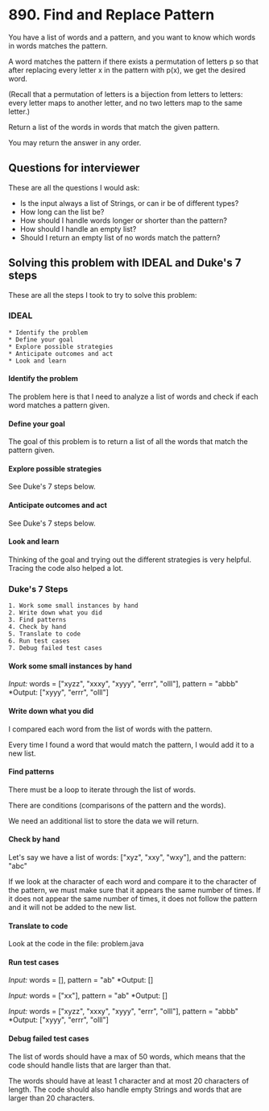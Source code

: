 # 890. Find and Replace Pattern
You have a list of words and a pattern, and you want to know which words in words matches the pattern.

A word matches the pattern if there exists a permutation of letters p so that after replacing every letter x in the pattern with p(x), we get the desired word.

(Recall that a permutation of letters is a bijection from letters to letters: every letter maps to another letter, and no two letters map to the same letter.)

Return a list of the words in words that match the given pattern. 

You may return the answer in any order.

## Questions for interviewer
These are all the questions I would ask:
* Is the input always a list of Strings, or can ir be of different types?
* How long can the list be?
* How should I handle words longer or shorter than the pattern?
* How should I handle an empty list?
* Should I return an empty list of no words match the pattern?

## Solving this problem with IDEAL and Duke's 7 steps
These are all the steps I took to try to solve this problem:

### IDEAL
```
* Identify the problem
* Define your goal
* Explore possible strategies
* Anticipate outcomes and act
* Look and learn
```
#### Identify the problem
The problem here is that I need to analyze a list of words and check if each word matches a pattern given.

#### Define your goal
The goal of this problem is to return a list of all the words that match the pattern given.

#### Explore possible strategies
See Duke's 7 steps below.

#### Anticipate outcomes and act
See Duke's 7 steps below.

#### Look and learn
Thinking of the goal and trying out the different strategies is very helpful. Tracing the code also helped a lot.

### Duke's 7 Steps
```
1. Work some small instances by hand
2. Write down what you did
3. Find patterns
4. Check by hand
5. Translate to code
6. Run test cases
7. Debug failed test cases
```

#### Work some small instances by hand
*Input:* words = ["xyzz", "xxxy", "xyyy", "errr", "olll"], pattern = "abbb"
*Output: ["xyyy", "errr", "olll"]

#### Write down what you did
I compared each word from the list of words with the pattern. 

Every time I found a word that would match the pattern, I would add it to a new list.

#### Find patterns
There must be a loop to iterate through the list of words.

There are conditions (comparisons of the pattern and the words).

We need an additional list to store the data we will return.

#### Check by hand
Let's say we have a list of words: ["xyz", "xxy", "wxy"], and the pattern: "abc"

If we look at the character of each word and compare it to the character of the pattern, we must make sure that it appears the same number of times. 
If it does not appear the same number of times, it does not follow the pattern and it will not be added to the new list.

#### Translate to code
Look at the code in the file: problem.java

#### Run test cases
*Input:* words = [], pattern = "ab"
*Output: []

*Input:* words = ["xx"], pattern = "ab"
*Output: []

*Input:* words = ["xyzz", "xxxy", "xyyy", "errr", "olll"], pattern = "abbb"
*Output: ["xyyy", "errr", "olll"]

#### Debug failed test cases
The list of words should have a max of 50 words, which means that the code should handle lists that are larger than that.

The words should have at least 1 character and at most 20 characters of length. The code should also handle empty Strings and words that are larger than 20 characters.
